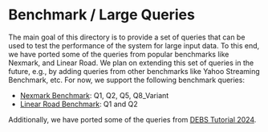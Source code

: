 # Benchmark / Large Queries
The main goal of this directory is to provide a set of queries that can be used to test the performance of the system for large input data.
To this end, we have ported some of the queries from popular benchmarks like Nexmark, and Linear Road. 
We plan on extending this set of queries in the future, e.g., by adding queries from other benchmarks like Yahoo Streaming Benchmark, etc.
For now, we support the following benchmark queries:
- [Nexmark Benchmark](https://github.com/nexmark/nexmark/tree/master): Q1, Q2, Q5, Q8_Variant
- [Linear Road Benchmark](https://www.cs.brandeis.edu/~linearroad/linear-road.pdf): Q1 and Q2


Additionally, we have ported some of the queries from [DEBS Tutorial 2024](https://nebula.stream/publications/nebulastreamtutorial.html).
